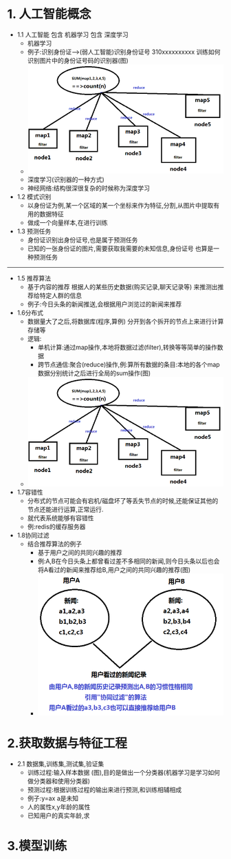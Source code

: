 # 1. 人工智能概念
- 1.1 人工智能 包含 机器学习 包含 深度学习
  + 机器学习
  + 例子:识别身份证-->(弱人工智能)识别身份证号 310xxxxxxxxxx 训练如何识别图片中的身份证号码的识别器(图)
  + ![avatar](pic/身份证.png)
  + 深度学习(识别器的一种方式)
  + 神经网络:结构很深很复杂的时候称为深度学习
- 1.2 模式识别
  + 以身份证为例,某一个区域的某一个坐标来作为特征,分割,从图片中提取有用的数据特征
  + 做成一个向量样本,在进行训练
- 1.3 预测任务
  + 身份证识别出身份证号,也是属于预测任务
  + 已知的一张身份证的图片,需要获取我需要的未知信息,身份证号
	也算是一种预测任务
---
- 1.5 推荐算法
  + 基于内容的推荐
	根据人的某些历史数据(购买记录,聊天记录等)
	来推测出推荐给特定人群的信息
  + 例子:今日头条的新闻推送,会根据用户浏览过的新闻来推荐
- 1.6分布式
  + 数据量大了之后,将数据库(程序,算例) 分开到各个拆开的节点上来进行计算存储等
  + 逻辑:
    + 单机计算:通过map操作,本地将数据过滤(filter),转换等等简单的操作数据
    + 跨节点通信:聚合(reduce)操作,例:算所有数据的条目:本地的各个map数据分别统计之后进行全局的sum操作(图)
  + ![avatar](pic/分布式.png)
- 1.7容错性
	+ 分布式的节点可能会有宕机/磁盘坏了等丢失节点的时候,还能保证其他的节点还能进行运算,正常运行.
	+ 就代表系统能够有容错性
	+ 例:redis的缓存服务器
- 1.8协同过滤
	+ 结合推荐算法的例子
	    + 基于用户之间的共同兴趣的推荐
	    + 例:A,B在今日头条上都曾看过差不多相同的新闻,则今日头条以后也会将A看过的新闻来推荐给B,用户之间的共同兴趣的推荐(图)
        + ![avatar](pic/协同过滤.png)
# 2.获取数据与特征工程
- 2.1 数据集,训练集,测试集,验证集
	+ 训练过程:输入样本数据 (图),目的是做出一个分类器(机器学习是学习如何做分类器和使用分类器)
	+ 预测过程:根据训练过程的输出来进行预测,和训练相辅相成
	+ 例子:y=ax a是未知
	+ 人的属性x,y年龄的属性
	+ 已知用户的真实年龄,求
# 3.模型训练